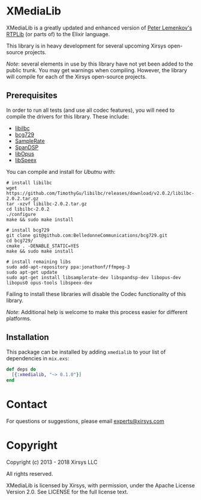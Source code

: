 # XMediaLib

XMediaLib is a greatly updated and enhanced version of [Peter Lemenkov's](https://github.com/lemenkov) [RTPLib](https://github.com/lemenkov/rtplib) (or parts of) to the Elixir language.

This library is in heavy development for several upcoming Xirsys open-source projects.

_Note_: several elements in use by this library have not yet been added to the public trunk. You may get warnings when compiling. However, the library will compile for each of the Xirsys open-source projects.

## Prerequisites

In order to run all tests (and use all codec features), you will need to compile the drivers for this library.  These include:

  - [libilbc](https://github.com/TimothyGu/libilbc)
  - [bcg729](https://github.com/BelledonneCommunications/bcg729)
  - [SampleRate](https://launchpad.net/ubuntu/+source/libsamplerate)
  - [SpanDSP](https://github.com/jart/spandsp)
  - [libOpus](http://opus-codec.org/downloads/)
  - [libSpeex](https://www.speex.org/)

You can compile and install for *Ubutnu* with:

```
# install libilbc
wget https://github.com/TimothyGu/libilbc/releases/download/v2.0.2/libilbc-2.0.2.tar.gz
tar -xzvf libilbc-2.0.2.tar.gz
cd libilbc-2.0.2
./configure
make && sudo make install

# install bcg729
git clone git@github.com:BelledonneCommunications/bcg729.git
cd bcg729/
cmake . -DENABLE_STATIC=YES
make && sudo make install

# install remaining libs
sudo add-apt-repository ppa:jonathonf/ffmpeg-3
sudo apt-get update
sudo apt-get install libsamplerate-dev libspandsp-dev libopus-dev libopus0 opus-tools libspeex-dev
```

Failing to install these libraries will disable the Codec functionality of this library.

_Note_: Additional help is welcome to make this process easier for different platforms.

## Installation

This package can be installed by adding `xmedialib` to your list of dependencies in `mix.exs`:

```elixir
def deps do
  [{:xmedialib, "~> 0.1.0"}]
end
```

Contact
===
For questions or suggestions, please email experts@xirsys.com

Copyright
===

Copyright (c) 2013 - 2018 Xirsys LLC

All rights reserved.

XMediaLib is licensed by Xirsys, with permission, under the Apache License Version 2.0. See LICENSE for the full license text.